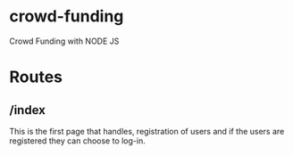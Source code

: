 # crowd-funding
Crowd Funding with NODE JS

# Routes

## /index

This is the first page that handles, registration of users and if the users are registered they can choose to log-in.
